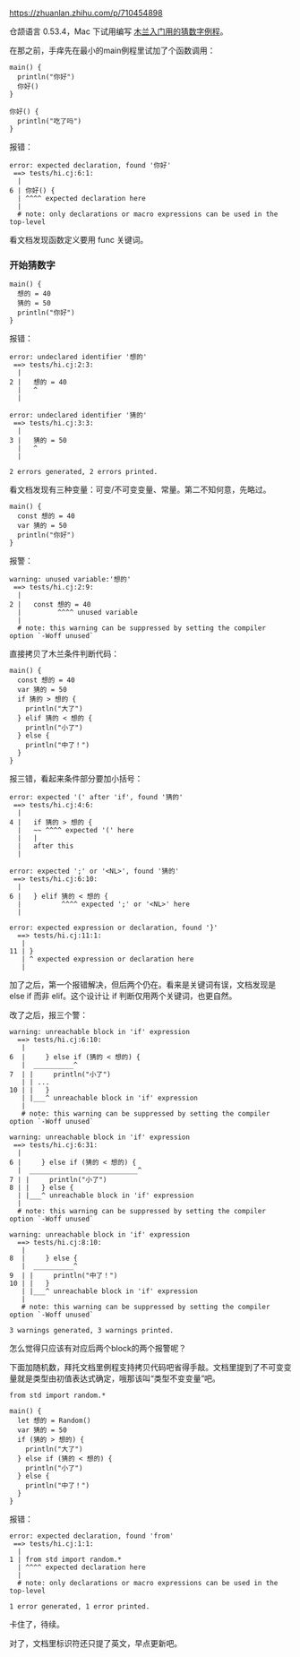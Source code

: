 https://zhuanlan.zhihu.com/p/710454898

仓颉语言 0.53.4，Mac 下试用编写 [木兰入门用的猜数字例程](https://gitee.com/MulanRevive/mulan-rework/blob/master/%E6%96%87%E6%A1%A3/%E7%94%A8%E6%88%B7%E6%89%8B%E5%86%8C/%E7%BC%96%E7%A8%8B%E6%96%B0%E6%89%8B/1%E7%8C%9C%E6%95%B0%E5%AD%97.md)。

在那之前，手痒先在最小的main例程里试加了个函数调用：
```
main() {
  println("你好")
  你好()
}

你好() {
  println("吃了吗")
}
```

报错：
```
error: expected declaration, found '你好'
 ==> tests/hi.cj:6:1:
  | 
6 | 你好() {
  | ^^^^ expected declaration here
  | 
  # note: only declarations or macro expressions can be used in the top-level
```

看文档发现函数定义要用 func 关键词。

### 开始猜数字

```
main() {
  想的 = 40
  猜的 = 50
  println("你好")
}
```

报错：

```
error: undeclared identifier '想的'
 ==> tests/hi.cj:2:3:
  | 
2 |   想的 = 40
  |   ^ 
  | 

error: undeclared identifier '猜的'
 ==> tests/hi.cj:3:3:
  | 
3 |   猜的 = 50
  |   ^ 
  | 

2 errors generated, 2 errors printed.
```

看文档发现有三种变量：可变/不可变变量、常量。第二不知何意，先略过。

```
main() {
  const 想的 = 40
  var 猜的 = 50
  println("你好")
}
```

报警：
```
warning: unused variable:'想的'
 ==> tests/hi.cj:2:9:
  | 
2 |   const 想的 = 40
  |         ^^^^ unused variable
  | 
  # note: this warning can be suppressed by setting the compiler option `-Woff unused`
```

直接拷贝了木兰条件判断代码：

```
main() {
  const 想的 = 40
  var 猜的 = 50
  if 猜的 > 想的 {
    println("大了")
  } elif 猜的 < 想的 {
    println("小了")
  } else {
    println("中了！")
  }
}
```

报三错，看起来条件部分要加小括号：

```
error: expected '(' after 'if', found '猜的'
 ==> tests/hi.cj:4:6:
  | 
4 |   if 猜的 > 想的 {
  |   ~~ ^^^^ expected '(' here
  |   |
  |   after this
  | 

error: expected ';' or '<NL>', found '猜的'
 ==> tests/hi.cj:6:10:
  | 
6 |   } elif 猜的 < 想的 {
  |          ^^^^ expected ';' or '<NL>' here
  | 

error: expected expression or declaration, found '}'
  ==> tests/hi.cj:11:1:
   | 
11 | }
   | ^ expected expression or declaration here
   | 
```

加了之后，第一个报错解决，但后两个仍在。看来是关键词有误，文档发现是 else if 而非 elif。这个设计让 if 判断仅用两个关键词，也更自然。

改了之后，报三个警：

```
warning: unreachable block in 'if' expression
  ==> tests/hi.cj:6:10:
   | 
6  |     } else if (猜的 < 想的) {
   |  __________^
7  | |     println("小了")
   | | ...
10 | |   }
   | |___^ unreachable block in 'if' expression
   | 
   # note: this warning can be suppressed by setting the compiler option `-Woff unused`

warning: unreachable block in 'if' expression
 ==> tests/hi.cj:6:31:
  | 
6 |     } else if (猜的 < 想的) {
  |  ___________________________^
7 | |     println("小了")
8 | |   } else {
  | |___^ unreachable block in 'if' expression
  | 
  # note: this warning can be suppressed by setting the compiler option `-Woff unused`

warning: unreachable block in 'if' expression
  ==> tests/hi.cj:8:10:
   | 
8  |     } else {
   |  __________^
9  | |     println("中了！")
10 | |   }
   | |___^ unreachable block in 'if' expression
   | 
   # note: this warning can be suppressed by setting the compiler option `-Woff unused`

3 warnings generated, 3 warnings printed.
```

怎么觉得只应该有对应后两个block的两个报警呢？

下面加随机数，拜托文档里例程支持拷贝代码吧省得手敲。文档里提到了不可变变量就是类型由初值表达式确定，哦那该叫“类型不变变量”吧。

```
from std import random.*

main() {
  let 想的 = Random()
  var 猜的 = 50
  if (猜的 > 想的) {
    println("大了")
  } else if (猜的 < 想的) {
    println("小了")
  } else {
    println("中了！")
  }
}
```

报错：

```
error: expected declaration, found 'from'
 ==> tests/hi.cj:1:1:
  | 
1 | from std import random.*
  | ^^^^ expected declaration here
  | 
  # note: only declarations or macro expressions can be used in the top-level

1 error generated, 1 error printed.
```

卡住了，待续。

对了，文档里标识符还只提了英文，早点更新吧。
